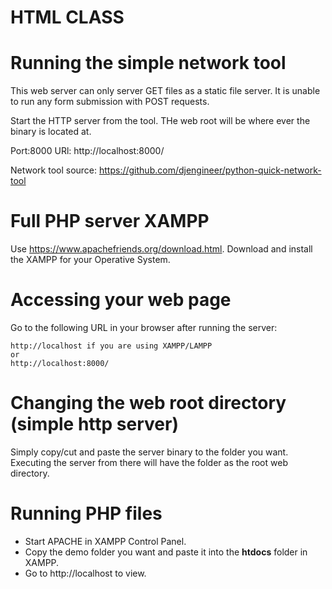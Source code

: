 # HTML CLASS

# Running the simple network tool
This web server can only server GET files as a static file server. It is unable to run any form submission with POST requests.

Start the HTTP server from the tool. THe web root will be where ever the binary is located at.

Port:8000
URl: http://localhost:8000/

Network tool source: https://github.com/djengineer/python-quick-network-tool

# Full PHP server XAMPP

Use https://www.apachefriends.org/download.html. Download and install the XAMPP for your Operative System.




# Accessing your web page

Go to the following URL in your browser after running the server:
```
http://localhost if you are using XAMPP/LAMPP
or
http://localhost:8000/
```

# Changing the web root directory (simple http server)

Simply copy/cut and paste the server binary to the folder you want. Executing the server from there will have the folder as the root web directory.

# Running PHP files

- Start APACHE in XAMPP Control Panel. 
- Copy the demo folder you want and paste it into the **htdocs** folder in XAMPP.
- Go to http://localhost to view.
